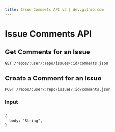 ```yaml
---
title: Issue Comments API v3 | dev.github.com
---
```


# Issue Comments API

## Get Comments for an Issue

    GET /repos/:user/:repo/issues/:id/comments.json

## Create a Comment for an Issue

    POST /repos/:user/:repo/issues/:id/comments.json

### Input

<pre class="highlight"><code class="language-javascript">
{
  body: "String",
}
</code></pre>
